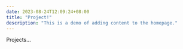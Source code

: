 ```yaml
---
date: 2023-08-24T12:09:24+08:00
title: "Project!"
description: "This is a demo of adding content to the homepage."
---
```

Projects...